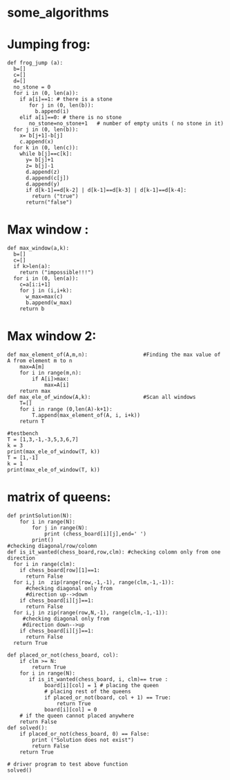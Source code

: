 # some_algorithms
# Jumping frog:
    def frog_jump (a):
      b=[]
      c=[]
      d=[]
      no_stone = 0
      for i in (0, len(a)):
        if a[i]==1: # there is a stone
           for j in (0, len(b)):
             b.append(i)
        elif a[i]==0: # there is no stone 
           no_stone=no_stone+1   # number of empty units ( no stone in it)
      for j in (0, len(b)):
        x= b[j+1]-b[j]
        c.append(x)
      for k in (0, len(c)):
        while b[j]==c[k]:
          y= b[j]+1
          z= b[j]-1
          d.append(z)
          d.append(c[j])
          d.append(y)
          if d[k-1]==d[k-2] | d[k-1]==d[k-3] | d[k-1]==d[k-4]:
            return ("true")
          return("false")
# Max window :
    def max_window(a,k):
      b=[]
      c=[]
      if k>len(a):
        return ("impossible!!!")
      for i in (0, len(a)):
        c=a[i:i+1]
        for j in (i,i+k):
          w_max=max(c)
          b.append(w_max)
        return b
# Max window 2:
    def max_element_of(A,m,n):                  #Finding the max value of A from element m to n
        max=A[m]
        for i in range(m,n):
            if A[i]>max:
                max=A[i]
        return max
    def max_ele_of_window(A,k):                 #Scan all windows
        T=[]
        for i in range (0,len(A)-k+1):
            T.append(max_element_of(A, i, i+k))
        return T

    #testbench
    T = [1,3,-1,-3,5,3,6,7]
    k = 3
    print(max_ele_of_window(T, k))
    T = [1,-1]
    k = 1
    print(max_ele_of_window(T, k))

# matrix of queens:
    def printSolution(N):
        for i in range(N):
            for j in range(N):
                print (chess_board[i][j],end=' ')
            print()
    #checking diagonal/row/colomn
    def is_it_wanted(chess_board,row,clm): #checking colomn only from one direction
      for i in range(clm):
        if chess_board[row][1]==1:
          return False
      for i,j in  zip(range(row,-1,-1), range(clm,-1,-1)): 
          #checking diagonal only from 
          #direction up-->down
        if chess_board[i][j]==1:
          return False
      for i,j in zip(range(row,N,-1), range(clm,-1,-1)): 
         #checking diagonal only from 
         #direction down-->up
        if chess_board[i][j]==1:
          return False
      return True

    def placed_or_not(chess_board, col):
        if clm >= N:
            return True
        for i in range(N):
           if is_it_wanted(chess_board, i, clm)== true :
                board[i][col] = 1 # placing the queen
                # placing rest of the queens
                if placed_or_not(board, col + 1) == True:
                    return True
                board[i][col] = 0
        # if the queen cannot placed anywhere
        return False
    def solved():
        if placed_or_not(chess_board, 0) == False:
            print ("Solution does not exist")
            return False
        return True

    # driver program to test above function
    solved()


